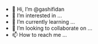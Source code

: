 - 👋 Hi, I’m @gashifidan
- 👀 I’m interested in ...
- 🌱 I’m currently learning ...
- 💞️ I’m looking to collaborate on ...
- 📫 How to reach me ...

<!---
gashifidan/gashifidan is a ✨ special ✨ repository because its `README.md` (this file) appears on your GitHub profile.
You can click the Preview link to take a look at your changes.
--->
